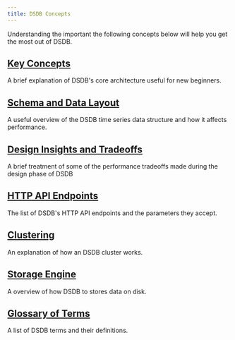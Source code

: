 ```yaml
---
title: DSDB Concepts
---
```


Understanding the important the following concepts below will help you get the most out of DSDB.

## [Key Concepts](/dsdb/v1.0/concepts/key_concepts/)

A brief explanation of DSDB's core architecture useful for new beginners.

## [Schema and Data Layout](/dsdb/v1.0/concepts/schema_and_data_layout/)

A useful overview of the DSDB time series data structure and how it affects performance.

## [Design Insights and Tradeoffs](/dsdb/v1.0/concepts/schema_and_data_layout/)

A brief treatment of some of the performance tradeoffs made during the design phase of DSDB 

## [HTTP API Endpoints](/dsdb/v1.0/concepts/api/)

The list of DSDB's HTTP API endpoints and the parameters they accept.

## [Clustering](/dsdb/v1.0/concepts/clustering/)

An explanation of how an DSDB cluster works.

## [Storage Engine](/dsdb/v1.0/concepts/storage_engine/)

A overview of how DSDB to stores data on disk.

## [Glossary of Terms](/dsdb/v1.0/concepts/glossary/)

A list of DSDB terms and their definitions.
